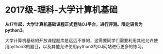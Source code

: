 # 2017级-理科-大学计算机基础

**从17年起，大学计算机基础课程正式登陆OJ平台，进行评测。限定语言为python3。**

大学计算机基础的开放课程题库是远远不够的，这需要同学们需要利用其他允许使用python3的题目，以及其他允许使用python3的OJ网站进行更多的练习。